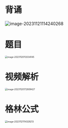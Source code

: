 # 背诵

![image-20231121114240268](https://cvp.oss-cn-shanghai.aliyuncs.com/picgo/202311211142788.png)



# 题目

<img src="https://cvp.oss-cn-shanghai.aliyuncs.com/picgo/202311201120211.png" alt="image-20231120112034145" style="zoom:50%;" />



# 视频解析

<img src="https://cvp.oss-cn-shanghai.aliyuncs.com/picgo/202311201728874.png" alt="image-20231120172809427" style="zoom:50%;" />

# 格林公式

<img src="https://cvp.oss-cn-shanghai.aliyuncs.com/picgo/202311211143513.png" alt="image-20231121114329213" style="zoom:50%;" />

